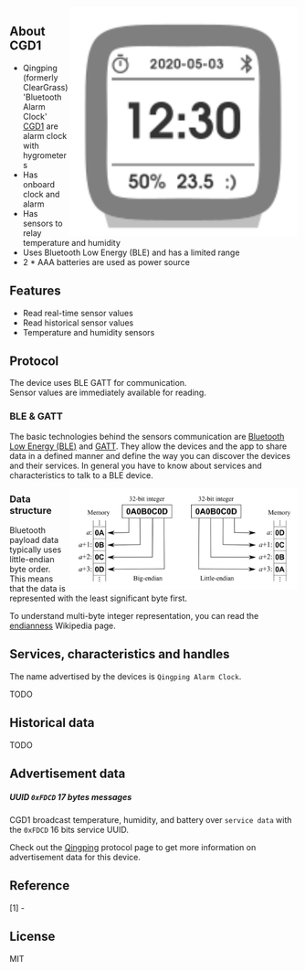 
<img src="hygrotemp_cgd1.svg" width="400px" alt="Bluetooth Alarm Clock" align="right" />

## About CGD1

* Qingping (formerly ClearGrass) 'Bluetooth Alarm Clock' [CGD1](https://www.qingping.co/bluetooth-alarm-clock/overview) are alarm clock with hygrometers
* Has onboard clock and alarm
* Has sensors to relay temperature and humidity
* Uses Bluetooth Low Energy (BLE) and has a limited range
* 2 * AAA batteries are used as power source

## Features

* Read real-time sensor values
* Read historical sensor values
* Temperature and humidity sensors

## Protocol

The device uses BLE GATT for communication.  
Sensor values are immediately available for reading.  

### BLE & GATT

The basic technologies behind the sensors communication are [Bluetooth Low Energy (BLE)](https://en.wikipedia.org/wiki/Bluetooth_Low_Energy) and [GATT](https://www.bluetooth.com/specifications/gatt).
They allow the devices and the app to share data in a defined manner and define the way you can discover the devices and their services.
In general you have to know about services and characteristics to talk to a BLE device.

<img src="endianness.png" width="400px" alt="Endianness" align="right" />

### Data structure

Bluetooth payload data typically uses little-endian byte order.  
This means that the data is represented with the least significant byte first.  

To understand multi-byte integer representation, you can read the [endianness](https://en.wikipedia.org/wiki/Endianness) Wikipedia page.

## Services, characteristics and handles

The name advertised by the devices is `Qingping Alarm Clock`.  

TODO

## Historical data

TODO

## Advertisement data

##### UUID `0xFDCD` 17 bytes messages

CGD1 broadcast temperature, humidity, and battery over `service data` with the `0xFDCD` 16 bits service UUID.  

Check out the [Qingping](qingping-ble-api.md) protocol page to get more information on advertisement data for this device.  

## Reference

[1] -  

## License

MIT
